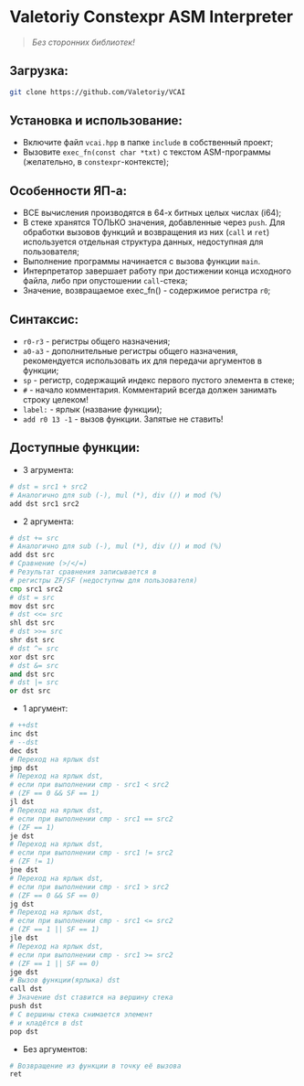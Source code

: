 # Valetoriy Constexpr ASM Interpreter
> _Без сторонних библиотек!_

## Загрузка:
```sh
git clone https://github.com/Valetoriy/VCAI
```

## Установка и использование:
* Включите файл `vcai.hpp` в папке `include` в собственный проект;
* Вызовите `exec_fn(const char *txt)` с текстом ASM-программы (желательно,
в `constexpr`-контексте);

## Особенности ЯП-а:
* ВСЕ вычисления производятся в 64-х битных целых числах (i64);
* В стеке хранятся ТОЛЬКО значения, добавленные через `push`.
Для обработки вызовов функций и возвращения из них (`call` и `ret`)
используется отдельная структура данных, недоступная для пользователя;
* Выполнение программы начинается с вызова функции `main`.
* Интерпретатор завершает работу при достижении конца исходного файла,
либо при опустошении `call`-стека;
* Значение, возвращаемое exec_fn() - содержимое регистра `r0`;

## Синтаксис:
* `r0-r3` - регистры общего назначения;
* `a0-a3` - дополнительные регистры общего назначения, рекомендуется
использовать их для передачи аргументов в функции;
* `sp` - регистр, содержащий индекс первого пустого элемента в стеке;
* `#` - начало комментария. Комментарий всегда должен занимать строку целеком!
* `label:` - ярлык (название функции);
* `add r0 13 -1` - вызов функции. Запятые не ставить!

## Доступные функции:
* 3 агрумента:
```python
# dst = src1 + src2
# Аналогично для sub (-), mul (*), div (/) и mod (%)
add dst src1 src2
```
* 2 аргумента:
```python
# dst += src
# Аналогично для sub (-), mul (*), div (/) и mod (%)
add dst src
# Сравнение (>/</=)
# Результат сравнения записывается в
# регистры ZF/SF (недоступны для пользователя)
cmp src1 src2
# dst = src
mov dst src
# dst <<= src
shl dst src
# dst >>= src
shr dst src
# dst ^= src
xor dst src
# dst &= src
and dst src
# dst |= src
or dst src
```
* 1 аргумент:
```python
# ++dst
inc dst
# --dst
dec dst
# Переход на ярлык dst
jmp dst
# Переход на ярлык dst,
# если при выполнении cmp - src1 < src2
# (ZF == 0 && SF == 1)
jl dst
# Переход на ярлык dst,
# если при выполнении cmp - src1 == src2
# (ZF == 1)
je dst
# Переход на ярлык dst,
# если при выполнении cmp - src1 != src2
# (ZF != 1)
jne dst
# Переход на ярлык dst,
# если при выполнении cmp - src1 > src2
# (ZF == 0 && SF == 0)
jg dst
# Переход на ярлык dst,
# если при выполнении cmp - src1 <= src2
# (ZF == 1 || SF == 1)
jle dst
# Переход на ярлык dst,
# если при выполнении cmp - src1 >= src2
# (ZF == 1 || SF == 0)
jge dst
# Вызов функции(ярлыка) dst
call dst
# Значение dst ставится на вершину стека
push dst
# С вершины стека снимается элемент
# и кладётся в dst
pop dst
```
* Без аргументов:
```python
# Возвращение из функции в точку её вызова
ret
```

